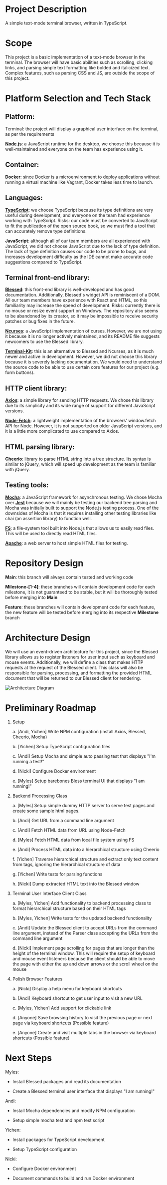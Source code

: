 # Project Description

A simple text-mode terminal browser, written in TypeScript.

# Scope

This project is a basic implementation of a text-mode browser in the terminal. The browser will have basic abilities such as scrolling, clicking links, and parsing simple text formatting like bolded and italicized text. Complex features, such as parsing CSS and JS, are outside the scope of this project.

# Platform Selection and Tech Stack

## Platform:

Terminal: the project will display a graphical user interface on the terminal, as per the requirements

[**Node.js**](https://nodejs.org/en/): a JavaScript runtime for the desktop, we choose this because it is well-maintained and everyone on the team has experience using it.

## Container:

[**Docker**](https://www.docker.com/): since Docker is a microenvironment to deploy applications without running a virtual machine like Vagrant, Docker takes less time to launch.

## Languages:

[**TypeScript**](https://www.typescriptlang.org/): we choose TypeScript because its type definitions are very useful during development, and everyone on the team had experience working with TypeScript. Risks: our code must be converted to JavaScript to fit the publication of the open source book, so we must find a tool that can accurately remove type definitions.

**JavaScript**: although all of our team members are all experienced with JavaScript, we did not choose JavaScript due to the lack of type definition. The lack of type definition causes our code to be prone to bugs, and increases development difficulty as the IDE cannot make accurate code suggestions compared to TypeScript.

## Terminal front-end library:

[**Blessed**](https://github.com/chjj/blessed): this front-end library is well-developed and has good documentation. Additionally, Blessed's widget API is reminiscent of a DOM. All our team members have experience with React and HTML, so this familiarity may increase the speed of development. Risks: currently there is no mouse or resize event support on Windows. The repository also seems to be abandoned by its creator, so it may be impossible to receive security patches or bug fixes in the future.

[**Ncurses**](https://github.com/mscdex/node-ncurses): a JavaScript implementation of curses. However, we are not using it because it is no longer actively maintained, and its README file suggests newcomers to use the Blessed library.

[**Terminal-Kit**](https://github.com/cronvel/terminal-kit): this is an alternative to Blessed and Ncurses, as it is much newer and active in development. However, we did not choose this library because it is severely lacking documentation. We would need to understand the source code to be able to use certain core features for our project (e.g. form buttons).

## HTTP client library:

[**Axios**](https://github.com/axios/axios): a simple library for sending HTTP requests. We chose this library due to its simplicity and its wide range of support for different JavaScript versions.

[**Node-Fetch**](https://github.com/node-fetch/node-fetch): a lightweight implementation of the browsers\' window.fetch API for Node. However, it is not supported on older JavaScript versions, and it is a little more complicated to use compared to Axios.

## HTML parsing library:

[**Cheerio**](https://github.com/cheeriojs/cheerio): library to parse HTML string into a tree structure. Its syntax is similar to jQuery, which will speed up development as the team is familiar with jQuery.

## Testing tools:

[**Mocha**](https://github.com/mochajs/mocha): a JavaScript framework for asynchronous testing. We chose Mocha over [**Jest**](https://github.com/facebook/jest) because we will mainly be testing our backend tree parsing and Mocha was initially built to support the Node.js testing process. One of the downsides of Mocha is that it requires installing other testing libraries like chai (an assertion library) to function well.

[**FS**](https://nodejs.org/api/fs.html): a file-system tool built into Node.js that allows us to easily read files. This will be used to directly read HTML files.

[**Apache**](https://hub.docker.com/_/httpd/): a web server to host simple HTML files for testing.

# Repository Design

**Main**: this branch will always contain tested and working code

**Milestone-\[1-4\]**: these branches will contain development code for each milestone, it is not guaranteed to be stable, but it will be thoroughly tested before merging into **Main**

**Feature**: these branches will contain development code for each feature, the new feature will be tested before merging into its respective **Milestone** branch

# Architecture Design

We will use an event-driven architecture for this project, since the Blessed library allows us to register listeners for user input such as keyboard and mouse events. Additionally, we will define a class that makes HTTP requests at the request of the Blessed client. This class will also be responsible for parsing, processing, and formatting the provided HTML document that will be returned to our Blessed client for rendering.

![Architecture Diagram](architecture-diagram-transparent.png)

# Preliminary Roadmap

1.  Setup

    a. \[Andi, Yichen\] Write NPM configuration (install Axios, Blessed, Cheerio, Mocha)

    b. \[Yichen\] Setup TypeScript configuration files

    c. \[Andi\] Setup Mocha and simple auto passing test that displays \"I\'m running a test!\"

    d. \[Nicki\] Configure Docker environment

    e. \[Myles\] Setup barebones Bless terminal UI that displays \"I am running!\"

2.  Backend Processing Class

    a. \[Myles\] Setup simple dummy HTTP server to serve test pages and create some sample html pages.

    b. \[Andi\] Get URL from a command line argument

    c. \[Andi\] Fetch HTML data from URL using Node-Fetch

    d. \[Myles\] Fetch HTML data from local file system using FS

    e. \[Andi\] Process HTML data into a hierarchical structure using Cheerio

    f. \[Yichen\] Traverse hierarchical structure and extract only text content from tags, ignoring the hierarchical structure of data

    g. \[Yichen\] Write tests for parsing functions

    h. \[Nicki\] Dump extracted HTML text into the Blessed window

3.  Terminal User Interface Client Class

    a. \[Myles, Yichen\] Add functionality to backend processing class to format hierarchical structure based on their HTML tags

    b. \[Myles, Yichen\] Write tests for the updated backend functionality

    c. \[Andi\] Update the Blessed client to accept URLs from the command line argument, instead of the Parser class accepting the URLs from the command line argument

    d. \[Nicki\] Implement page scrolling for pages that are longer than the height of the terminal window. This will require the setup of keyboard and mouse event listeners because the client should be able to move the page with either the up and down arrows or the scroll wheel on the mouse

4.  Polish Browser Features

    a. \[Nicki\] Display a help menu for keyboard shortcuts

    b. \[Andi\] Keyboard shortcut to get user input to visit a new URL

    c. \[Myles, Yichen\] Add support for clickable link

    d. \[Anyone\] Save browsing history to visit the previous page or next page via keyboard shortcuts (Possible feature)

    e. \[Anyone\] Create and visit multiple tabs in the browser via keyboard shortcuts (Possible feature)

# Next Steps

Myles:

- Install Blessed packages and read its documentation

- Create a Blessed terminal user interface that displays \"I am running!\"

Andi:

- Install Mocha dependencies and modify NPM configuration

- Setup simple mocha test and npm test script

Yichen:

- Install packages for TypeScript development

- Setup TypeScript configuration

Nicki:

- Configure Docker environment

- Document commands to build and run Docker environment
